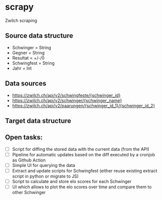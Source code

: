 # scrapy
Zwilch scraping

## Source data structure

* Schwinger = String
* Gegner = String
* Resultat = +/-/0
* Schwingfest = String
* Jahr = Int

## Data sources

* https://zwilch.ch/api/v2/schwingfeste/{schwinger_id}
* https://zwilch.ch/api/v2/schwinger/{schwinger_name}
* https://zwilch.ch/api/v2/paarungen/{schwinger_id_1}/{schwinger_id_2}

## Target data structure


## Open tasks:

* [ ] Script for diffing the stored data with the current data (from the API)
* [ ] Pipeline for automatic updates based on the diff executed by a cronjob as Github Action
* [ ] Simple UI for querying the data
* [ ] Extract and update scripts for Schwingfest (either reuse existing extract script in python or migrate to JS)
* [ ] Script to calculate and store elo scores for each Schwinger
* [ ] UI which allows to plot the elo scores over time and compare them to other Schwinger
